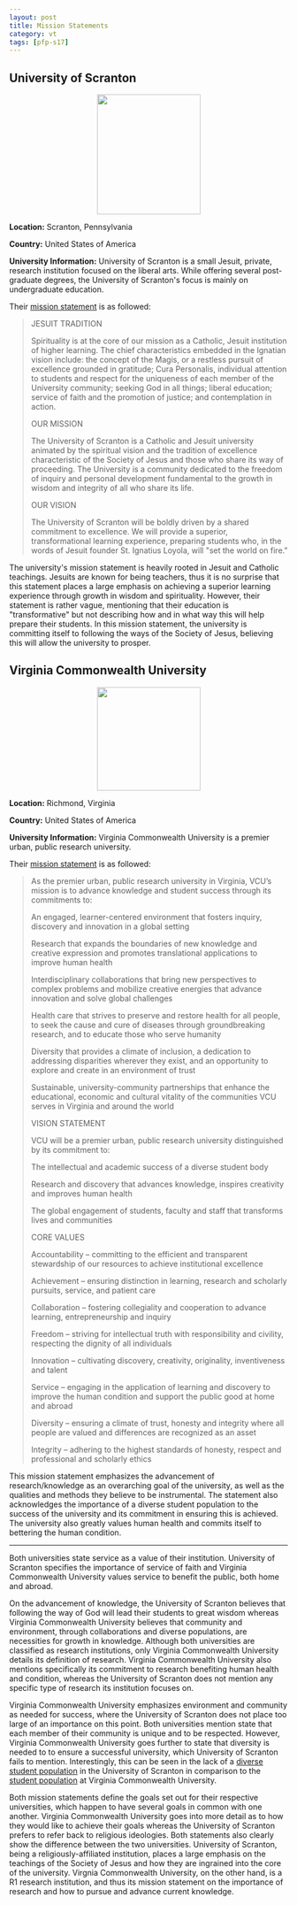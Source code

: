 ```yaml
---
layout: post
title: Mission Statements
category: vt
tags: [pfp-s17]
---
```


## University of Scranton

<center><img src="https://www.dropbox.com/s/bcdgpibadngrd92/Scranton-Logo.png?raw=1" width="187" height="217"></center>

**Location:** Scranton, Pennsylvania

**Country:** United States of America


**University Information:** University of Scranton is a small Jesuit, private, research institution focused on the liberal arts. While offering several post-graduate degrees, the University of Scranton's focus is mainly on undergraduate education. 

Their [mission statement](http://www.scranton.edu/about/jesuit-tradition/index.shtml) is as followed:

>JESUIT TRADITION
>
>Spirituality is at the core of our mission as a Catholic, Jesuit institution of higher learning. The chief characteristics embedded in the Ignatian vision include: the concept of the Magis, or a restless pursuit of excellence grounded in gratitude; Cura Personalis, individual attention to students and respect for the uniqueness of each member of the University community; seeking God in all things; liberal education; service of faith and the promotion of justice; and contemplation in action.
>
>OUR MISSION
>
>The University of Scranton is a Catholic and Jesuit university animated by the spiritual vision and the tradition of excellence characteristic of the Society of Jesus and those who share its way of proceeding.  The University is a community dedicated to the freedom of inquiry and personal development fundamental to the growth in wisdom and integrity of all who share its life.
>
>OUR VISION
>
>The University of Scranton will be boldly driven by a shared commitment to excellence.  We will provide a superior, transformational learning experience, preparing students who, in the words of Jesuit founder St. Ignatius Loyola, will "set the world on fire."


The university's mission statement is heavily rooted in Jesuit and Catholic teachings. Jesuits are known for being teachers, thus it is no surprise that this statement places a large emphasis on achieving a superior learning experience through growth in wisdom and spirituality. However, their statement is rather vague, mentioning that their education is "transformative" but not describing how and in what way this will help prepare their students. In this mission statement, the university is committing itself to following the ways of the Society of Jesus, believing this will allow the university to prosper.

## Virginia Commonwealth University

<center><img src="https://www.dropbox.com/s/vfy3qm2k41cvvog/VCU-Logo.png?raw=1" width="187" height="187"></center>

**Location:** Richmond, Virginia 

**Country:** United States of America


**University Information:** Virginia Commonwealth University is a premier urban, public research university. 

Their [mission statement](http://bulletin.vcu.edu/about/mission-vision-core-values/) is as followed:

>As the premier urban, public research university in Virginia, VCU’s mission is to advance knowledge and student success through its commitments to:
>
>An engaged, learner-centered environment that fosters inquiry, discovery and innovation in a global setting
>
>Research that expands the boundaries of new knowledge and creative expression and promotes translational applications to improve human health
>
>Interdisciplinary collaborations that bring new perspectives to complex problems and mobilize creative energies that advance innovation and solve global challenges
>
>Health care that strives to preserve and restore health for all people, to seek the cause and cure of diseases through groundbreaking research, and to educate those who serve humanity
>
>Diversity that provides a climate of inclusion, a dedication to addressing disparities wherever they exist, and an opportunity to explore and create in an environment of trust
>
>Sustainable, university-community partnerships that enhance the educational, economic and cultural vitality of the communities VCU serves in Virginia and around the world
>
>VISION STATEMENT
>
>VCU will be a premier urban, public research university distinguished by its commitment to:
>
>The intellectual and academic success of a diverse student body
>
>Research and discovery that advances knowledge, inspires creativity and improves human health
>
>The global engagement of students, faculty and staff that transforms lives and communities
>
>CORE VALUES
>
>Accountability – committing to the efficient and transparent stewardship of our resources to achieve institutional excellence
>
>Achievement – ensuring distinction in learning, research and scholarly pursuits, service, and patient care
>
>Collaboration – fostering collegiality and cooperation to advance learning, entrepreneurship and inquiry
>
>Freedom – striving for intellectual truth with responsibility and civility, respecting the dignity of all individuals
>
>Innovation – cultivating discovery, creativity, originality, inventiveness and talent
>
>Service – engaging in the application of learning and discovery to improve the human condition and support the public good at home and 
abroad
>
>Diversity – ensuring a climate of trust, honesty and integrity where all people are valued and differences are recognized as an asset
>
>Integrity – adhering to the highest standards of honesty, respect and professional and scholarly ethics

This mission statement emphasizes the advancement of research/knowledge as an overarching goal of the university, as well as the qualities and methods they believe to be instrumental. The statement also acknowledges the importance of a diverse student population to the success of the university and its commitment in ensuring this is achieved. The university also greatly values human health and commits itself to bettering the human condition. 

---

Both universities state service as a value of their institution. University of Scranton specifies the importance of service of faith and Virginia Commonwealth University values service to benefit the public, both home and abroad. 


On the advancement of knowledge, the University of Scranton believes that following the way of God will lead their students to great wisdom whereas Virginia Commonwealth University believes that community and environment, through collaborations and diverse populations, are necessities for growth in knowledge. Although both universities are classified as research institutions, only Virginia Commonwealth University details its definition of research. Virginia Commonwealth University also mentions specifically its commitment to research benefiting human health and condition, whereas the University of Scranton does not mention any specific type of research its institution focuses on.


Virginia Commonwealth University emphasizes environment and community as needed for success, where the University of Scranton does not place too large of an importance on this point. Both universities mention state that each member of their community is unique and to be respected. However, Virginia Commonwealth University goes further to state that diversity is needed to to ensure a successful university, which University of Scranton fails to mention. Interestingly, this can be seen in the lack of a [diverse student population](http://www.collegedata.com/cs/data/college/college_pg06_tmpl.jhtml?schoolId=47) in the University of Scranton in comparison to the [student population](http://www.collegedata.com/cs/data/college/college_pg06_tmpl.jhtml?schoolId=1565) at Virginia Commonwealth University. 


Both mission statements define the goals set out for their respective universities, which happen to have several goals in common with one another. Virginia Commonwealth University goes into more detail as to how they would like to achieve their goals whereas the University of Scranton prefers to refer back to religious ideologies. Both statements also clearly show the difference between the two universities. University of Scranton, being a religiously-affiliated institution, places a large emphasis on the teachings of the Society of Jesus and how they are ingrained into the core of the university. Virgnia Commonwealth University, on the other hand, is a R1 research institution, and thus its mission statement on the importance of research and how to pursue and advance current knowledge. 
